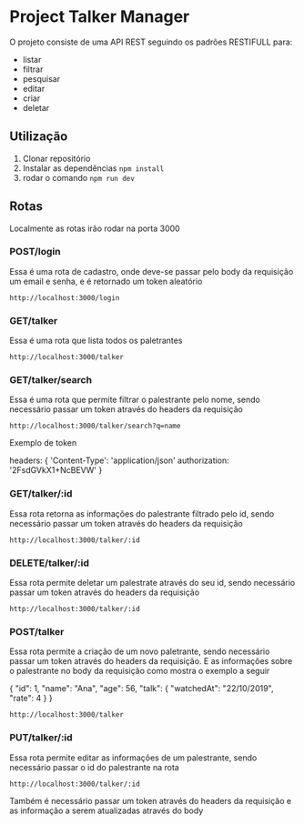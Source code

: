 # Project Talker Manager

O projeto consiste de uma API REST seguindo os padrões RESTIFULL para:

  - listar
  - filtrar
  - pesquisar
  - editar
  - criar 
  - deletar 

## Utilização 

1. Clonar repositório 
2. Instalar as dependências `npm install`
3. rodar o comando `npm run dev`


## Rotas

Localmente as rotas irão rodar na porta 3000

### POST/login

Essa é uma rota de cadastro, onde deve-se passar pelo body da requisição um email e senha, e é retornado um token aleatório

`http://localhost:3000/login`


### GET/talker

Essa é uma rota que lista todos os paletrantes

`http://localhost:3000/talker`


### GET/talker/search

Essa é uma rota que permite filtrar o palestrante pelo nome, sendo necessário passar um token através do headers da requisição

`http://localhost:3000/talker/search?q=name`

Exemplo de token 

headers: {
    'Content-Type': 'application/json'
    authorization: '2FsdGVkX1+NcBEVW'
  }

### GET/talker/:id 

Essa rota retorna as informações do palestrante filtrado pelo id, sendo necessário passar um token através do headers da requisição

`http://localhost:3000/talker/:id`

### DELETE/talker/:id 

Essa rota permite deletar um palestrate através do seu id, sendo necessário passar um token através do headers da requisição

`http://localhost:3000/talker/:id`

### POST/talker

Essa rota permite a criação de um novo paletrante, sendo necessário passar um token através do headers da requisição. E as informações sobre o palestrante no body da requisição como mostra o exemplo a seguir

{
  "id": 1,
  "name": "Ana",
  "age": 56,
  "talk": {
    "watchedAt": "22/10/2019",
    "rate": 4
  }
}

`http://localhost:3000/talker`

### PUT/talker/:id

Essa rota permite editar as informações de um palestrante, sendo necessário passar o id do palestrante na rota 

`http://localhost:3000/talker/:id`

Também é necessário passar um token através do headers da requisição e as informação a serem atualizadas através do body 